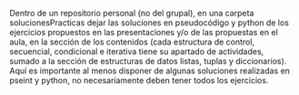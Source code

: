 Dentro de un repositorio personal (no del grupal), en una carpeta solucionesPracticas dejar las soluciones en pseudocódigo y python de los ejercicios propuestos en las presentaciones y/o de las propuestas en el aula, en la sección de los contenidos (cada estructura de control, secuencial, condicional e iterativa tiene su apartado de actividades, sumado a la sección de estructuras de datos listas, tuplas y diccionarios). Aquí es importante al menos disponer de algunas soluciones realizadas en pseint y python, no necesariamente deben tener todos los ejercicios.
